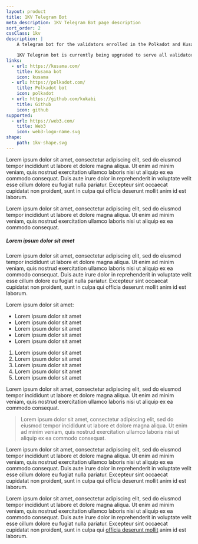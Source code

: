 ```yaml
---
layout: product
title: 1KV Telegram Bot
meta_description: 1KV Telegram Bot page description
sort_order: 2
cssClass: 1kv
description: |
    A telegram bot for the validators enrolled in the Polkadot and Kusama Thousand Validators (1KV) Programme. You may find Polkadot bot available for chat [here](/here), and the Kusama bot [here](/here).

    1KV Telegram bot is currently being upgraded to serve all validators of Polkadot and Kusama with increased functionality, an effort proudly supported by the **Web3 Foundation**.
links:
  - url: https://kusama.com/
    title: Kusama bot
    icon: kusama
  - url: https://polkadot.com/
    title: Polkadot bot
    icon: polkadot
  - url: https://github.com/kukabi
    title: Github
    icon: github 
supported:
  - url: https://web3.com/
    title: Web3
    icon: web3-logo-name.svg
shape:
    path: 1kv-shape.svg
---
```


Lorem ipsum dolor sit amet, consectetur adipiscing elit, sed do eiusmod tempor incididunt ut labore et dolore magna aliqua. Ut enim ad minim veniam, quis nostrud exercitation ullamco laboris nisi ut aliquip ex ea commodo consequat. Duis aute irure dolor in reprehenderit in voluptate velit esse cillum dolore eu fugiat nulla pariatur. Excepteur sint occaecat cupidatat non proident, sunt in culpa qui officia deserunt mollit anim id est laborum.

Lorem ipsum dolor sit amet, consectetur adipiscing elit, sed do eiusmod tempor incididunt ut labore et dolore magna aliqua. Ut enim ad minim veniam, quis nostrud exercitation ullamco laboris nisi ut aliquip ex ea commodo consequat.

##### Lorem ipsum dolor sit amet

Lorem ipsum dolor sit amet, consectetur adipiscing elit, sed do eiusmod tempor incididunt ut labore et dolore magna aliqua. Ut enim ad minim veniam, quis nostrud exercitation ullamco laboris nisi ut aliquip ex ea commodo consequat. Duis aute irure dolor in reprehenderit in voluptate velit esse cillum dolore eu fugiat nulla pariatur. Excepteur sint occaecat cupidatat non proident, sunt in culpa qui officia deserunt mollit anim id est laborum.

Lorem ipsum dolor sit amet:

* Lorem ipsum dolor sit amet
* Lorem ipsum dolor sit amet
* Lorem ipsum dolor sit amet
* Lorem ipsum dolor sit amet
* Lorem ipsum dolor sit amet

1. Lorem ipsum dolor sit amet
2. Lorem ipsum dolor sit amet
3. Lorem ipsum dolor sit amet
4. Lorem ipsum dolor sit amet
5. Lorem ipsum dolor sit amet

Lorem ipsum dolor sit amet, consectetur adipiscing elit, sed do eiusmod tempor incididunt ut labore et dolore magna aliqua. Ut enim ad minim veniam, quis nostrud exercitation ullamco laboris nisi ut aliquip ex ea commodo consequat.

> Lorem ipsum dolor sit amet, consectetur adipiscing elit, sed do eiusmod tempor incididunt ut labore et dolore magna aliqua. Ut enim ad minim veniam, quis nostrud exercitation ullamco laboris nisi ut aliquip ex ea commodo consequat.

Lorem ipsum dolor sit amet, consectetur adipiscing elit, sed do eiusmod tempor incididunt ut labore et dolore magna aliqua. Ut enim ad minim veniam, quis nostrud exercitation ullamco laboris nisi ut aliquip ex ea commodo consequat. Duis aute irure dolor in reprehenderit in voluptate velit esse cillum dolore eu fugiat nulla pariatur. Excepteur sint occaecat cupidatat non proident, sunt in culpa qui officia deserunt mollit anim id est laborum.

Lorem ipsum dolor sit amet, consectetur adipiscing elit, sed do eiusmod tempor incididunt ut labore et dolore magna aliqua. Ut enim ad minim veniam, quis nostrud exercitation ullamco laboris nisi ut aliquip ex ea commodo consequat. Duis aute irure dolor in reprehenderit in voluptate velit esse cillum dolore eu fugiat nulla pariatur. Excepteur sint occaecat cupidatat non proident, sunt in culpa qui [officia deserunt mollit](/some-link) anim id est laborum.